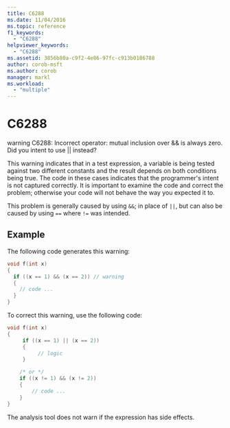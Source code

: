 ```yaml
---
title: C6288
ms.date: 11/04/2016
ms.topic: reference
f1_keywords:
  - "C6288"
helpviewer_keywords:
  - "C6288"
ms.assetid: 3856b80a-c9f2-4e86-97fc-c913b0186788
author: corob-msft
ms.author: corob
manager: markl
ms.workload:
  - "multiple"
---
```

# C6288
warning C6288: Incorrect operator: mutual inclusion over && is always zero. Did you intent to use &#124;&#124; instead?

 This warning indicates that in a test expression, a variable is being tested against two different constants and the result depends on both conditions being true. The code in these cases indicates that the programmer's intent is not captured correctly. It is important to examine the code and correct the problem; otherwise your code will not behave the way you expected it to.

 This problem is generally caused by using `&&`; in place of `||`, but can also be caused by using `==` where `!=` was intended.

## Example
 The following code generates this warning:

```cpp
void f(int x)
{
  if ((x == 1) && (x == 2)) // warning
  {
    // code ...
  }
}
```

 To correct this warning, use the following code:

```cpp
void f(int x)
{
     if ((x == 1) || (x == 2))
     {
          // logic
     }

    /* or */
    if ((x != 1) && (x != 2))
    {
        // code ...
    }
}
```

 The analysis tool does not warn if the expression has side effects.
